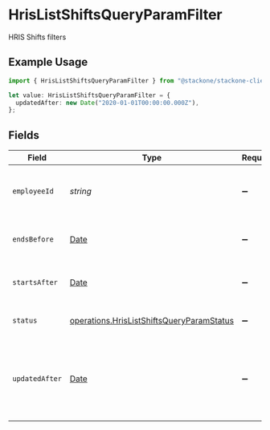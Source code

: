 # HrisListShiftsQueryParamFilter

HRIS Shifts filters

## Example Usage

```typescript
import { HrisListShiftsQueryParamFilter } from "@stackone/stackone-client-ts/sdk/models/operations";

let value: HrisListShiftsQueryParamFilter = {
  updatedAfter: new Date("2020-01-01T00:00:00.000Z"),
};
```

## Fields

| Field                                                                                                         | Type                                                                                                          | Required                                                                                                      | Description                                                                                                   | Example                                                                                                       |
| ------------------------------------------------------------------------------------------------------------- | ------------------------------------------------------------------------------------------------------------- | ------------------------------------------------------------------------------------------------------------- | ------------------------------------------------------------------------------------------------------------- | ------------------------------------------------------------------------------------------------------------- |
| `employeeId`                                                                                                  | *string*                                                                                                      | :heavy_minus_sign:                                                                                            | Filter to select shifts by employee ID                                                                        |                                                                                                               |
| `endsBefore`                                                                                                  | [Date](https://developer.mozilla.org/en-US/docs/Web/JavaScript/Reference/Global_Objects/Date)                 | :heavy_minus_sign:                                                                                            | Filter shifts that end before this date                                                                       |                                                                                                               |
| `startsAfter`                                                                                                 | [Date](https://developer.mozilla.org/en-US/docs/Web/JavaScript/Reference/Global_Objects/Date)                 | :heavy_minus_sign:                                                                                            | Filter shifts that start after this date                                                                      |                                                                                                               |
| `status`                                                                                                      | [operations.HrisListShiftsQueryParamStatus](../../../sdk/models/operations/hrislistshiftsqueryparamstatus.md) | :heavy_minus_sign:                                                                                            | Filter to select shifts by status                                                                             |                                                                                                               |
| `updatedAfter`                                                                                                | [Date](https://developer.mozilla.org/en-US/docs/Web/JavaScript/Reference/Global_Objects/Date)                 | :heavy_minus_sign:                                                                                            | Use a string with a date to only select results updated after that given date                                 | 2020-01-01T00:00:00.000Z                                                                                      |
